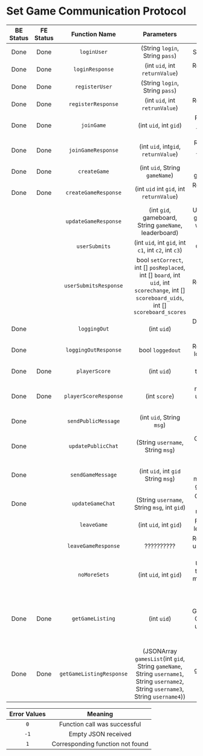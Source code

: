 # Set Game Communication Protocol

| BE Status | FE Status | Function Name   | Parameters                 | Usage             | Direction |
|:---------:|:---------:|:---------------:|:--------------------------:|:-----------------:|:---------:|
| Done | Done | `loginUser`     | (String `login`, String `pass`) | Sign in User      | C --> S    |
| Done | Done | `loginResponse` | (int `uid`, int `returnValue`)|  Response to sign in | S --> C |
| Done | Done | `registerUser`  | (String `login`, String `pass`)| Register User     | C --> S    |
| Done | Done | `registerResponse` | (int `uid`, int `retrunValue`)| Response to register | S --> C
| Done | Done | `joinGame`    | (int `uid`, int `gid`)    | Request to join given game    | C --> S|
| Done | Done |`joinGameResponse`| (int `uid`, int`gid`, `returnValue`)| Reponse to join given game| S-->C|
| Done | Done | `createGame`    | (int `uid`, String `gameName`) |  Makes game in DB  | C --> S    |
| Done | Done | `createGameResponse` | (int `uid` int `gid`, int `returnValue`) | Response to game creation | S --> C  |
| | | `updateGameResponse` | (int `gid`, gameboard, String `gameName`, leaderboard) | Updates the gameboard with every change | S --> C |
| | | `userSubmits`| (int `uid`, int `gid`, int `c1`, int `c2`, int `c3`) | Check set | C --> S|
| | | `userSubmitsResponse` | bool `setCorrect`, int [] `posReplaced`, int [] `board`, int `uid`, int `scorechange`, int [] `scoreboard_uids`, int [] `scoreboard_scores` | Response to checkset | S --> C |
| Done | | `loggingOut`	  | (int `uid`)	| Disconnects user from server | C --> S |
| Done | | `loggingOutResponse` | bool `loggedout` | Response to logging out | S --> C |
| Done | Done | `playerScore` | (int `uid`)   | requests total score of player    | C --> S|
| Done | Done | `playerScoreResponse` | (int `score`) | returns the users total score | S --> C |
| Done | | `sendPublicMessage` | (int `uid`, String `msg`) | Sends a new chat message | C --> S |
| Done | | `updatePublicChat`    | (String `username`, String `msg`) | Gets a new chat message | S --> C|
| Done | | `sendGameMessage` | (int `uid`, int `gid` String `msg`) | Sends a new chat message to game chat| C --> S |
| Done | | `updateGameChat`    | (String `username`, String `msg`, int `gid`) | Gets game chat messages| S --> C|
| | |`leaveGame`|(int `uid`, int `gid`) |For user to leave game| C --> S|
| | |`leaveGameResponse`|?????????? |Response to user leaving game| C --> S|
| | |`noMoreSets`|(int `uid`, int `gid`) |User think there is no more sets in the game|C --> S|
| Done | Done | `getGameListing`  | (int `uid`)  | Returns array of GameListing Objects To update the server browser| C --> S |
|  Done | Done |`getGameListingResponse` | (JSONArray `gamesList`(int `gid`, String `gameName`, String `username1`, String `username2`, String `username3`, String `username4`)) | Returns games and players in games| S--> C|


| Error Values    | Meaning                          |
|:---------------:|:--------------------------------:|
|      `0`        | Function call was successful     |
|      `-1`       | Empty JSON received              |
|      `1`        | Corresponding function not found |
